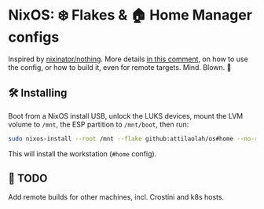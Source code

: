 # NixOS: ❄️ Flakes & 🏠 Home Manager configs

Inspired by [nixinator/nothing][1]. More details [in this comment][2], on how
to use the config, or how to build it, even for remote targets. Mind. Blown. 🤯

[1]: ahttps://github.com/nixinator/nothing.

[2]: https://discourse.nixos.org/t/proper-way-to-build-a-remote-system-with-flakes/17661/12

## 🛠️ Installing

Boot from a NixOS install USB, unlock the LUKS devices, mount the LVM volume to `/mnt`, the ESP partition to `/mnt/boot`, then run:

```sh
sudo nixos-install --root /mnt --flake github:attilaolah/os#home --no-root-password
```

This will install the workstation (`#home` config).

## 🚧 TODO

Add remote builds for other machines, incl. Crostini and k8s hosts.

